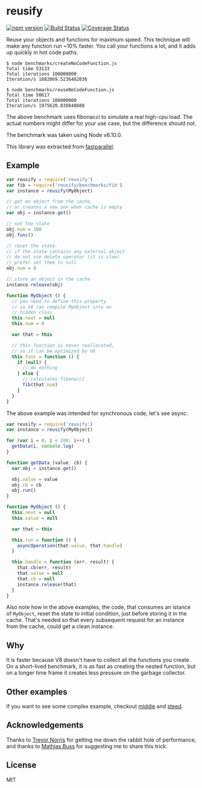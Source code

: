 # reusify

[![npm version][npm-badge]][npm-url]
[![Build Status][travis-badge]][travis-url]
[![Coverage Status][coveralls-badge]][coveralls-url]

Reuse your objects and functions for maximum speed. This technique will
make any function run ~10% faster. You call your functions a
lot, and it adds up quickly in hot code paths.

```
$ node benchmarks/createNoCodeFunction.js
Total time 53133
Total iterations 100000000
Iteration/s 1882069.5236482036

$ node benchmarks/reuseNoCodeFunction.js
Total time 50617
Total iterations 100000000
Iteration/s 1975620.838848608
```

The above benchmark uses fibonacci to simulate a real high-cpu load.
The actual numbers might differ for your use case, but the difference
should not.

The benchmark was taken using Node v6.10.0.

This library was extracted from
[fastparallel](https://npm.im/fastparallel).

## Example

```js
var reusify = require('reusify')
var fib = require('reusify/benchmarks/fib')
var instance = reusify(MyObject)

// get an object from the cache,
// or creates a new one when cache is empty
var obj = instance.get()

// set the state
obj.num = 100
obj.func()

// reset the state.
// if the state contains any external object
// do not use delete operator (it is slow)
// prefer set them to null
obj.num = 0

// store an object in the cache
instance.release(obj)

function MyObject () {
  // you need to define this property
  // so V8 can compile MyObject into an
  // hidden class
  this.next = null
  this.num = 0

  var that = this

  // this function is never reallocated,
  // so it can be optimized by V8
  this.func = function () {
    if (null) {
      // do nothing
    } else {
      // calculates fibonacci
      fib(that.num)
    }
  }
}
```

The above example was intended for synchronous code, let's see async:
```js
var reusify = require('reusify')
var instance = reusify(MyObject)

for (var i = 0; i < 100; i++) {
  getData(i, console.log)
}

function getData (value, cb) {
  var obj = instance.get()

  obj.value = value
  obj.cb = cb
  obj.run()
}

function MyObject () {
  this.next = null
  this.value = null

  var that = this

  this.run = function () {
    asyncOperation(that.value, that.handle)
  }

  this.handle = function (err, result) {
    that.cb(err, result)
    that.value = null
    that.cb = null
    instance.release(that)
  }
}
```

Also note how in the above examples, the code, that consumes an istance of `MyObject`,
reset the state to initial condition, just before storing it in the cache.
That's needed so that every subsequent request for an instance from the cache,
could get a clean instance.

## Why

It is faster because V8 doesn't have to collect all the functions you
create. On a short-lived benchmark, it is as fast as creating the
nested function, but on a longer time frame it creates less
pressure on the garbage collector.

## Other examples
If you want to see some complex example, checkout [middie](https://github.com/fastify/middie) and [steed](https://github.com/mcollina/steed).

## Acknowledgements

Thanks to [Trevor Norris](https://github.com/trevnorris) for
getting me down the rabbit hole of performance, and thanks to [Mathias
Buss](https://github.com/mafintosh) for suggesting me to share this
trick.

## License

MIT

[npm-badge]: https://badge.fury.io/js/reusify.svg
[npm-url]: https://badge.fury.io/js/reusify
[travis-badge]: https://api.travis-ci.org/mcollina/reusify.svg
[travis-url]: https://travis-ci.org/mcollina/reusify
[coveralls-badge]: https://coveralls.io/repos/mcollina/reusify/badge.svg?branch=master&service=github
[coveralls-url]:  https://coveralls.io/github/mcollina/reusify?branch=master
